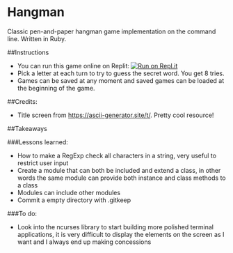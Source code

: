 # Hangman
Classic pen-and-paper hangman game implementation on the command line. Written in Ruby.

##Instructions

- You can run this game online on Replit:
[![Run on Repl.it](https://replit.com/badge/github/penach0/hangman)](https://replit.com/new/github/penach0/hangman)
- Pick a letter at each turn to try to guess the secret word. You get 8 tries.
- Games can be saved at any moment and saved games can be loaded at the beginning of
the game.

##Credits:

- Title screen from https://ascii-generator.site/t/. Pretty cool resource!

##Takeaways


###Lessons learned:

- How to make a RegExp check all characters in a string, very useful to restrict user input
- Create a module that can both be included and extend a class, in other words the same 
module can provide both instance and class methods to a class
- Modules can include other modules
- Commit a empty directory with .gitkeep

###To do:

- Look into the ncurses library to start building more polished terminal applications, it is
very difficult to display the elements on the screen as I want and I always end up making
concessions